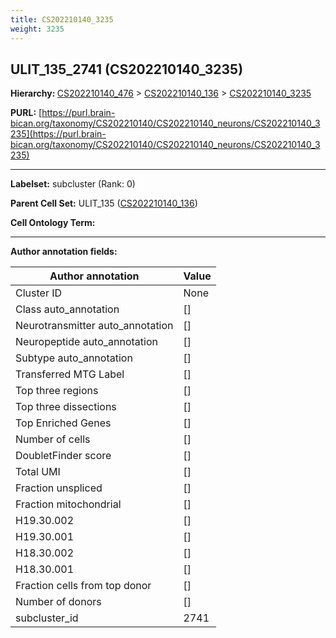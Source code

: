 ```yaml
---
title: CS202210140_3235
weight: 3235
---
```

## ULIT_135_2741 (CS202210140_3235)
<b>Hierarchy: </b>
[CS202210140_476](../CS202210140_476) >
[CS202210140_136](../CS202210140_136) >
[CS202210140_3235](../CS202210140_3235)

**PURL:** [https://purl.brain-bican.org/taxonomy/CS202210140/CS202210140_neurons/CS202210140_3235](https://purl.brain-bican.org/taxonomy/CS202210140/CS202210140_neurons/CS202210140_3235)

---


**Labelset:** subcluster (Rank: 0)

**Parent Cell Set:** ULIT_135 ([CS202210140_136](../CS202210140_136))



**Cell Ontology Term:** 

[MARKER GENES.]: #


---

[TRANSFERRED ANNOTATIONS.]: #


[AUTHOR ANNOTATION FIELDS.]: #


**Author annotation fields:**

| Author annotation | Value |
|-------------------|-------|
|Cluster ID|None|
|Class auto_annotation|[]|
|Neurotransmitter auto_annotation|[]|
|Neuropeptide auto_annotation|[]|
|Subtype auto_annotation|[]|
|Transferred MTG Label|[]|
|Top three regions|[]|
|Top three dissections|[]|
|Top Enriched Genes|[]|
|Number of cells|[]|
|DoubletFinder score|[]|
|Total UMI|[]|
|Fraction unspliced|[]|
|Fraction mitochondrial|[]|
|H19.30.002|[]|
|H19.30.001|[]|
|H18.30.002|[]|
|H18.30.001|[]|
|Fraction cells from top donor|[]|
|Number of donors|[]|
|subcluster_id|2741|
